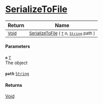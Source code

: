 # [SerializeToFile](./NetCoreSerializationHelper-100664209.md)



| Return | Name | 
| --- | --- | 
| <sub>[Void](https://docs.microsoft.com/en-us/dotnet/api/System.Void)</sub>| <sub>[SerializeToFile](./NetCoreSerializationHelper-100664209.md) ( [`T`](./NetCoreSerializationHelper-100664209.md) o, [`String`](https://docs.microsoft.com/en-us/dotnet/api/System.String) path )</sub>| <br>


#### Parameters
**`o`**  [`T`](./NetCoreSerializationHelper-100664209.md)<br>The object<br><br>**`path`**  [`String`](https://docs.microsoft.com/en-us/dotnet/api/System.String)<br>
#### Returns
[Void](https://docs.microsoft.com/en-us/dotnet/api/System.Void)
